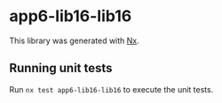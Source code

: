 # app6-lib16-lib16

This library was generated with [Nx](https://nx.dev).

## Running unit tests

Run `nx test app6-lib16-lib16` to execute the unit tests.
